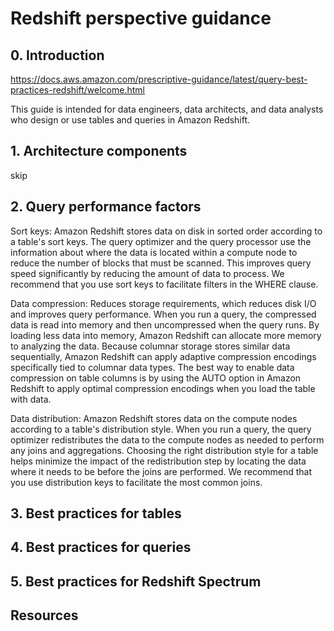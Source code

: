 # Redshift perspective guidance
## 0. Introduction
https://docs.aws.amazon.com/prescriptive-guidance/latest/query-best-practices-redshift/welcome.html

This guide is intended for data engineers, data architects, and data analysts who design or use tables and queries in Amazon Redshift.

## 1. Architecture components
skip 

## 2. Query performance factors
Sort keys: Amazon Redshift stores data on disk in sorted order according to a table's sort keys. The query optimizer and the query processor use the information about where the data is located within a compute node to reduce the number of blocks that must be scanned. This improves query speed significantly by reducing the amount of data to process. We recommend that you use sort keys to facilitate filters in the WHERE clause. 

Data compression: Reduces storage requirements, which reduces disk I/O and improves query performance. When you run a query, the compressed data is read into memory and then uncompressed when the query runs. By loading less data into memory, Amazon Redshift can allocate more memory to analyzing the data. Because columnar storage stores similar data sequentially, Amazon Redshift can apply adaptive compression encodings specifically tied to columnar data types. The best way to enable data compression on table columns is by using the AUTO option in Amazon Redshift to apply optimal compression encodings when you load the table with data. 

Data distribution: Amazon Redshift stores data on the compute nodes according to a table's distribution style. When you run a query, the query optimizer redistributes the data to the compute nodes as needed to perform any joins and aggregations. Choosing the right distribution style for a table helps minimize the impact of the redistribution step by locating the data where it needs to be before the joins are performed. We recommend that you use distribution keys to facilitate the most common joins.


## 3. Best practices for tables

## 4. Best practices for queries

## 5. Best practices for Redshift Spectrum

## Resources

